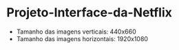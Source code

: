 # Projeto-Interface-da-Netflix
- Tamanho das imagens verticais: 440x660
- Tamanho das imagens horizontais: 1920x1080
